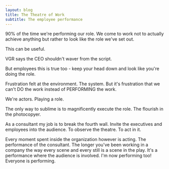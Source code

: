 ```yaml
---
layout: blog
title: The Theatre of Work
subtitle: The employee performance
---
```


90% of the time we're performing our role. We come to work not to actually achieve anything but rather to look like the role we've set out.

This can be useful.

VGR says the CEO shouldn't waver from the script.

But employees this is true too - keep your head down and look like you're doing the role.

Frustration felt at the environment. The system. But it's frustration that we can't DO the work instead of PERFORMING the work.

We're actors. Playing a role.

The only way to sublime is to magnificently execute the role. The flourish in the photocopyer.

As a consultant my job is to break the fourth wall. Invite the executives and employees into the audience. To observe the theatre. To act in it. 

Every moment spent inside the organization however is acting. The performance of the consultant. The longer you've been working in a company the way every scene and every still is a scene in the play. It's a performance where the audience is involved. I'm now performing too! Everyone is performing.